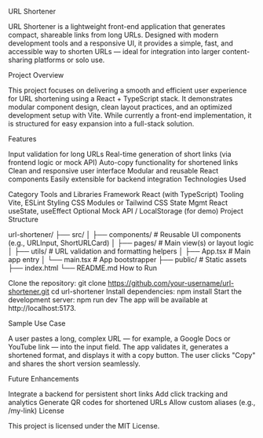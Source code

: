 URL Shortener

URL Shortener is a lightweight front-end application that generates compact, shareable links from long URLs. Designed with modern development tools and a responsive UI, it provides a simple, fast, and accessible way to shorten URLs — ideal for integration into larger content-sharing platforms or solo use.

Project Overview

This project focuses on delivering a smooth and efficient user experience for URL shortening using a React + TypeScript stack. It demonstrates modular component design, clean layout practices, and an optimized development setup with Vite. While currently a front-end implementation, it is structured for easy expansion into a full-stack solution.

Features

Input validation for long URLs
Real-time generation of short links (via frontend logic or mock API)
Auto-copy functionality for shortened links
Clean and responsive user interface
Modular and reusable React components
Easily extensible for backend integration
Technologies Used

Category	Tools and Libraries
Framework	React (with TypeScript)
Tooling	Vite, ESLint
Styling	CSS Modules or Tailwind CSS
State Mgmt	React useState, useEffect
Optional	Mock API / LocalStorage (for demo)
Project Structure

url-shortener/
├── src/
│   ├── components/        # Reusable UI components (e.g., URLInput, ShortURLCard)
│   ├── pages/             # Main view(s) or layout logic
│   ├── utils/             # URL validation and formatting helpers
│   ├── App.tsx            # Main app entry
│   └── main.tsx           # App bootstrapper
├── public/                # Static assets
├── index.html
└── README.md
How to Run

Clone the repository:
git clone https://github.com/your-username/url-shortener.git
cd url-shortener
Install dependencies:
npm install
Start the development server:
npm run dev
The app will be available at http://localhost:5173.

Sample Use Case

A user pastes a long, complex URL — for example, a Google Docs or YouTube link — into the input field. The app validates it, generates a shortened format, and displays it with a copy button. The user clicks "Copy" and shares the short version seamlessly.

Future Enhancements

Integrate a backend for persistent short links
Add click tracking and analytics
Generate QR codes for shortened URLs
Allow custom aliases (e.g., /my-link)
License

This project is licensed under the MIT License.
